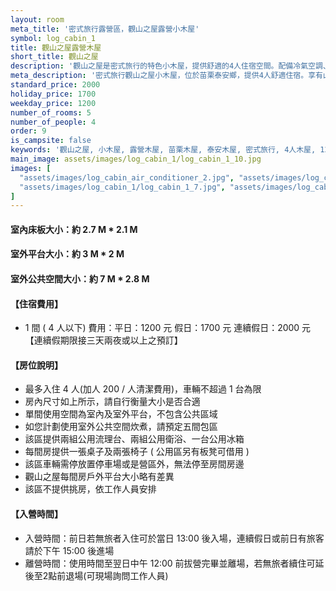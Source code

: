 ```yaml
---
layout: room
meta_title: '密式旅行露營區，觀山之屋露營小木屋'
symbol: log_cabin_1
title: 觀山之屋露營木屋
short_title: 觀山之屋
description: '觀山之屋是密式旅行的特色小木屋，提供舒適的4人住宿空間。配備冷氣空調、戶外平台，讓您在苗栗泰安享受山林美景。平日只要1200元起，是親子旅遊、情侶度假的理想選擇。'
meta_description: '密式旅行觀山之屋小木屋，位於苗栗泰安鄉，提供4人舒適住宿。享有山景視野、戶外平台、冷氣設備。平日1200元、假日1700元、連假2000元。立即預訂體驗山林之美！'
standard_price: 2000
holiday_price: 1700
weekday_price: 1200
number_of_rooms: 5
number_of_people: 4
order: 9
is_campsite: false
keywords: '觀山之屋, 小木屋, 露營木屋, 苗栗木屋, 泰安木屋, 密式旅行, 4人木屋, 1200-2000元, 山景木屋, 5間木屋, 平價住宿, 觀山住宿, 自然風住宿, 郊外休闲'
main_image: assets/images/log_cabin_1/log_cabin_1_10.jpg
images: [
  "assets/images/log_cabin_air_conditioner_2.jpg", "assets/images/log_cabin_1/log_cabin_1_1.jpg", "assets/images/log_cabin_1/log_cabin_1_2.jpg", "assets/images/log_cabin_1/log_cabin_1_3.jpg", "assets/images/log_cabin_1/log_cabin_1_4.jpg", "assets/images/log_cabin_1/log_cabin_1_5.jpg", "assets/images/log_cabin_1/log_cabin_1_6.jpg",
  "assets/images/log_cabin_1/log_cabin_1_7.jpg", "assets/images/log_cabin_1/log_cabin_1_8.jpg", "assets/images/log_cabin_1/log_cabin_1_9.jpg", "assets/images/log_cabin_1/log_cabin_1_10.jpg", "assets/images/log_cabin_1/log_cabin_1_11.jpg", "assets/images/log_cabin_1/log_cabin_1_12.jpg", "assets/images/map.jpg", "assets/images/booking_announcement.jpg"
]
---
```


#### 室內床板大小：約 2.7 M * 2.1 M
#### 室外平台大小：約 3 M * 2 M
#### 室外公共空間大小：約 7 M * 2.8 M

<h4 class="yellow">【住宿費用】</h4>
<ul class="yellow">
  <li>1 間 ( 4 人以下) 費用：平日：1200 元  假日：1700 元  連續假日：2000 元【連續假期限接三天兩夜或以上之預訂】</li>
</ul>

#### 【房位說明】
- 最多入住 4 人(加人 200 / 人清潔費用)，車輛不超過 1 台為限
- 房內尺寸如上所示，請自行衡量大小是否合適
- 單間使用空間為室內及室外平台，不包含公共區域 
- 如您計劃使用室外公共空間炊煮，請預定五間包區
- 該區提供兩組公用流理台、兩組公用衛浴、一台公用冰箱
- 每間房提供一張桌子及兩張椅子 ( 公用區另有板凳可借用 )
- 該區車輛需停放置停車場或是營區外，無法停至房間房邊
- 觀山之屋每間房戶外平台大小略有差異
- 該區不提供挑房，依工作人員安排

<h4 class="yellow">【入營時間】</h4>
<ul class="yellow">
  <li>入營時間：前日若無旅者入住可於當日 13:00 後入場，連續假日或前日有旅客請於下午 15:00 後進場</li>
  <li>離營時間：使用時間至翌日中午 12:00 前拔營完畢並離場，若無旅者續住可延後至2點前退場(可現場詢問工作人員)</li>
</ul>
